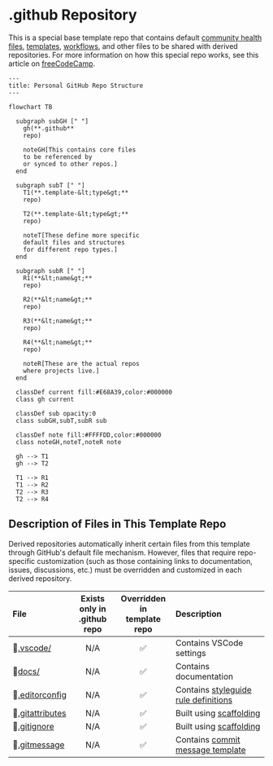 # .github Repository <!-- omit from toc -->

This is a special base template repo that contains
default [community health files][ghComHealth], [templates][ghTemplates],
[workflows][ghWorkflows], and other files
to be shared with derived repositories.
For more information on how this special repo works,
see this article on [freeCodeCamp][freeCodeCamp].

```mermaid
---
title: Personal GitHub Repo Structure
---

flowchart TB

  subgraph subGH [" "]
    gh(**.github**
    repo)

    noteGH[This contains core files
    to be referenced by
    or synced to other repos.]
  end

  subgraph subT [" "]
    T1(**.template-&lt;type&gt;**
    repo)

    T2(**.template-&lt;type&gt;**
    repo)

    noteT[These define more specific
    default files and structures
    for different repo types.]
  end

  subgraph subR [" "]
    R1(**&lt;name&gt;**
    repo)

    R2(**&lt;name&gt;**
    repo)

    R3(**&lt;name&gt;**
    repo)

    R4(**&lt;name&gt;**
    repo)

    noteR[These are the actual repos
    where projects live.]
  end

  classDef current fill:#E68A39,color:#000000
  class gh current

  classDef sub opacity:0
  class subGH,subT,subR sub

  classDef note fill:#FFFFDD,color:#000000
  class noteGH,noteT,noteR note

  gh --> T1
  gh --> T2

  T1 --> R1
  T1 --> R2
  T2 --> R3
  T2 --> R4
```

## Description of Files in This Template Repo

Derived repositories automatically inherit certain files from this template
through GitHub's default file mechanism.
However, files that require repo-specific customization
(such as those containing links to documentation, issues, discussions, etc.)
must be overridden and customized in each derived repository.

| File                                  | Exists only in</br>.github repo | Overridden in<br/>template repo | Description                                               |
| :------------------------------------ | :-----------------------------: | :-----------------------------: | :-------------------------------------------------------- |
| 📁[.vscode/][vsCodeFolder]            |               N/A               |               ✅                | Contains VSCode settings                                  |
| 📁[docs/][docsFolder]                 |               N/A               |               ✅                | Contains documentation                                    |
| 📄[.editorconfig][editorConfigFile]   |               N/A               |               ✅                | Contains [styleguide rule definitions][styleguideFile]    |
| 📄[.gitattributes][gitAttributesFile] |               N/A               |               ✅                | Built using [scaffolding][ghGitAttributes]                |
| 📄[.gitignore][gitIgnoreFile]         |               N/A               |               ✅                | Built using [scaffolding][ghGitIgnore]                    |
| 📄[.gitmessage][gitMessageFile]       |               N/A               |               ✅                | Contains [commit message template][styleguideFile-commit] |

<!-- Source Code URIs (alphabetical by file hierarchy) -->

[vsCodeFolder]: ./.vscode/
[docsFolder]: ./docs/
[styleguideFile]: ./docs/StyleGuides.md
[styleguideFile-commit]: ./docs/StyleGuides.md#commit-messages
[editorConfigFile]: ./.editorconfig
[gitAttributesFile]: ./.gitattributes
[gitIgnoreFile]: ./.gitignore
[gitMessageFile]: ./.gitmessage

<!-- GitHub Repo URIs (alphabetical by name) -->

[ghGitAttributes]: https://github.com/gitattributes/gitattributes
[ghGitIgnore]: https://github.com/github/gitignore

<!-- Public URIs (alphabetical by name) -->

[freeCodeCamp]: https://www.freecodecamp.org/news/how-to-use-the-dot-github-repository
[ghComHealth]: https://docs.github.com/en/communities/setting-up-your-project-for-healthy-contributions/creating-a-default-community-health-file
[ghTemplates]: https://docs.github.com/en/communities/using-templates-to-encourage-useful-issues-and-pull-requests/configuring-issue-templates-for-your-repository
[ghWorkflows]: https://docs.github.com/en/actions/how-tos/writing-workflows
